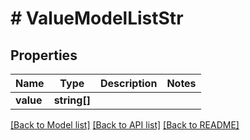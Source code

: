 # # ValueModelListStr

## Properties

Name | Type | Description | Notes
------------ | ------------- | ------------- | -------------
**value** | **string[]** |  |

[[Back to Model list]](../../README.md#models) [[Back to API list]](../../README.md#endpoints) [[Back to README]](../../README.md)

